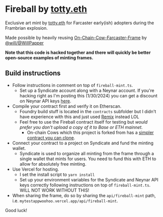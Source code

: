 # Fireball by [totty.eth](https://warpcast.com/totty.eth)
Exclusive art mint by [totty.eth](https://warpcast.com/totty.eth) for Farcaster early(ish) adopters during the Frambrian explosion.

Made possible by heavily reusing [On-Chain-Cow-Farcaster-Frame](https://github.com/WillPapper/On-Chain-Cow-Farcaster-Frame) by [@will/@WillPapper](https://warpcast.com/will)

**Note that this code is hacked together and there will quickly be better open-source examples of minting frames.**

## Build instructions

- Follow instructions in comment on top of `fireball-mint.ts`.
  - Set up a Syndicate account along with a Neynar account. If you're hacking right as I'm posting this (1/30/2024) you can get a discount on Neynar API keys [here](https://warpcast.com/rish/0xc00fa676).
- Compile your contract first and verify it on Etherscan. 
  - Foundry build stuff is located in the `contracts` subfolder but I didn't have experience with this and just used [Remix](https://remix.ethereum.org/) instead LOL
  - Feel free to use the Fireball contract itself for testing but *would prefer you don't upload a copy of it to Base or ETH mainnet.*
    - On-chain Cows which this project is forked from has a [simpler contract you can clone](https://github.com/WillPapper/On-Chain-Cow-Farcaster-Frame/blob/main/contracts/src/OnChainCow.sol).
- Connect your contract to a project on Syndicate and fund the minting wallet.
  - Syndicate is used to organize all minting from the frame through a single wallet that mints for users. You need to fund this with ETH to allow for absolutely free minting.
- Use Vercel for hosting.
  - I set the install script to `yarn install`
  - Set up your environment variables for the Syndicate and Neynar API keys correctly following instructions on top of `fireball-mint.ts`. WILL NOT WORK WITHOUT THIS!
- When sharing the frame, do so by sharing the `api/fireball-mint` path, i.e. `mytestappwoohoo.vercel.app/api/fireball-mint`.

Good luck!
